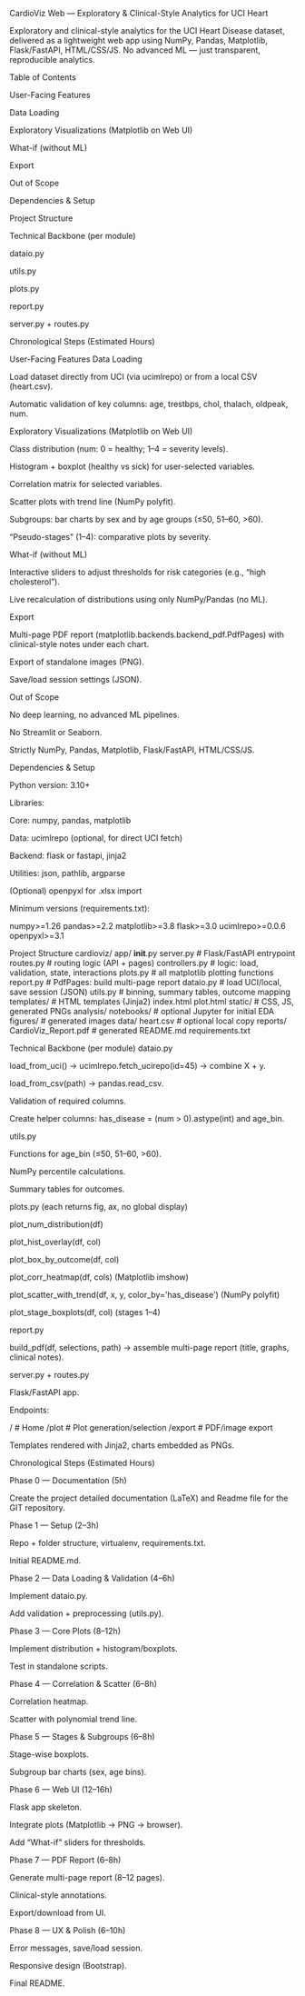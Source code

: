 CardioViz Web — Exploratory & Clinical-Style Analytics for UCI Heart

Exploratory and clinical-style analytics for the UCI Heart Disease dataset, delivered as a lightweight web app using NumPy, Pandas, Matplotlib, Flask/FastAPI, HTML/CSS/JS. No advanced ML — just transparent, reproducible analytics.

Table of Contents

User-Facing Features

Data Loading

Exploratory Visualizations (Matplotlib on Web UI)

What-if (without ML)

Export

Out of Scope

Dependencies & Setup

Project Structure

Technical Backbone (per module)

dataio.py

utils.py

plots.py

report.py

server.py + routes.py

Chronological Steps (Estimated Hours)

User-Facing Features
Data Loading

Load dataset directly from UCI (via ucimlrepo) or from a local CSV (heart.csv).

Automatic validation of key columns: age, trestbps, chol, thalach, oldpeak, num.

Exploratory Visualizations (Matplotlib on Web UI)

Class distribution (num: 0 = healthy; 1–4 = severity levels).

Histogram + boxplot (healthy vs sick) for user-selected variables.

Correlation matrix for selected variables.

Scatter plots with trend line (NumPy polyfit).

Subgroups: bar charts by sex and by age groups (≤50, 51–60, >60).

“Pseudo-stages” (1–4): comparative plots by severity.

What-if (without ML)

Interactive sliders to adjust thresholds for risk categories (e.g., “high cholesterol”).

Live recalculation of distributions using only NumPy/Pandas (no ML).

Export

Multi-page PDF report (matplotlib.backends.backend_pdf.PdfPages) with clinical-style notes under each chart.

Export of standalone images (PNG).

Save/load session settings (JSON).

Out of Scope

No deep learning, no advanced ML pipelines.

No Streamlit or Seaborn.

Strictly NumPy, Pandas, Matplotlib, Flask/FastAPI, HTML/CSS/JS.

Dependencies & Setup

Python version: 3.10+

Libraries:

Core: numpy, pandas, matplotlib

Data: ucimlrepo (optional, for direct UCI fetch)

Backend: flask or fastapi, jinja2

Utilities: json, pathlib, argparse

(Optional) openpyxl for .xlsx import

Minimum versions (requirements.txt):

numpy>=1.26
pandas>=2.2
matplotlib>=3.8
flask>=3.0
ucimlrepo>=0.0.6
openpyxl>=3.1

Project Structure
cardioviz/
  app/
    __init__.py
    server.py        # Flask/FastAPI entrypoint
    routes.py        # routing logic (API + pages)
    controllers.py   # logic: load, validation, state, interactions
    plots.py         # all matplotlib plotting functions
    report.py        # PdfPages: build multi-page report
    dataio.py        # load UCI/local, save session (JSON)
    utils.py         # binning, summary tables, outcome mapping
  templates/         # HTML templates (Jinja2)
    index.html
    plot.html
  static/            # CSS, JS, generated PNGs
  analysis/
    notebooks/       # optional Jupyter for initial EDA
    figures/         # generated images
  data/
    heart.csv        # optional local copy
  reports/
    CardioViz_Report.pdf  # generated
  README.md
  requirements.txt

Technical Backbone (per module)
dataio.py

load_from_uci() → ucimlrepo.fetch_ucirepo(id=45) → combine X + y.

load_from_csv(path) → pandas.read_csv.

Validation of required columns.

Create helper columns: has_disease = (num > 0).astype(int) and age_bin.

utils.py

Functions for age_bin (≤50, 51–60, >60).

NumPy percentile calculations.

Summary tables for outcomes.

plots.py (each returns fig, ax, no global display)

plot_num_distribution(df)

plot_hist_overlay(df, col)

plot_box_by_outcome(df, col)

plot_corr_heatmap(df, cols) (Matplotlib imshow)

plot_scatter_with_trend(df, x, y, color_by='has_disease') (NumPy polyfit)

plot_stage_boxplots(df, col) (stages 1–4)

report.py

build_pdf(df, selections, path) → assemble multi-page report (title, graphs, clinical notes).

server.py + routes.py

Flask/FastAPI app.

Endpoints:

/       # Home
/plot   # Plot generation/selection
/export # PDF/image export


Templates rendered with Jinja2, charts embedded as PNGs.

Chronological Steps (Estimated Hours)

Phase 0 — Documentation (5h)

Create the project detailed documentation (LaTeX) and Readme file for the GIT repository.

Phase 1 — Setup (2–3h)

Repo + folder structure, virtualenv, requirements.txt.

Initial README.md.

Phase 2 — Data Loading & Validation (4–6h)

Implement dataio.py.

Add validation + preprocessing (utils.py).

Phase 3 — Core Plots (8–12h)

Implement distribution + histogram/boxplots.

Test in standalone scripts.

Phase 4 — Correlation & Scatter (6–8h)

Correlation heatmap.

Scatter with polynomial trend line.

Phase 5 — Stages & Subgroups (6–8h)

Stage-wise boxplots.

Subgroup bar charts (sex, age bins).

Phase 6 — Web UI (12–16h)

Flask app skeleton.

Integrate plots (Matplotlib → PNG → browser).

Add “What-if” sliders for thresholds.

Phase 7 — PDF Report (6–8h)

Generate multi-page report (8–12 pages).

Clinical-style annotations.

Export/download from UI.

Phase 8 — UX & Polish (6–10h)

Error messages, save/load session.

Responsive design (Bootstrap).

Final README.